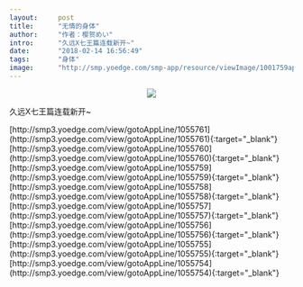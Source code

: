 ```yaml
---
layout:     post
title:      "无情的身体"
author:     "作者：樱贺めい"
intro:      "久远X七王篇连载新开~"
date:       "2018-02-14 16:56:49"
tags:       "身体"
image:      "http://smp.yoedge.com/smp-app/resource/viewImage/1001759appline.png"
---
```

<div style="text-align: center">
<p><img src="http://smp.yoedge.com/smp-app/resource/viewImage/1001759appline.png"/></p>
</div>
<p class="post-meta">
<span>久远X七王篇连载新开~</span>
</p>
[http://smp3.yoedge.com/view/gotoAppLine/1055761](http://smp3.yoedge.com/view/gotoAppLine/1055761){:target="_blank"}
[http://smp3.yoedge.com/view/gotoAppLine/1055760](http://smp3.yoedge.com/view/gotoAppLine/1055760){:target="_blank"}
[http://smp3.yoedge.com/view/gotoAppLine/1055759](http://smp3.yoedge.com/view/gotoAppLine/1055759){:target="_blank"}
[http://smp3.yoedge.com/view/gotoAppLine/1055758](http://smp3.yoedge.com/view/gotoAppLine/1055758){:target="_blank"}
[http://smp3.yoedge.com/view/gotoAppLine/1055757](http://smp3.yoedge.com/view/gotoAppLine/1055757){:target="_blank"}
[http://smp3.yoedge.com/view/gotoAppLine/1055756](http://smp3.yoedge.com/view/gotoAppLine/1055756){:target="_blank"}
[http://smp3.yoedge.com/view/gotoAppLine/1055755](http://smp3.yoedge.com/view/gotoAppLine/1055755){:target="_blank"}
[http://smp3.yoedge.com/view/gotoAppLine/1055754](http://smp3.yoedge.com/view/gotoAppLine/1055754){:target="_blank"}


